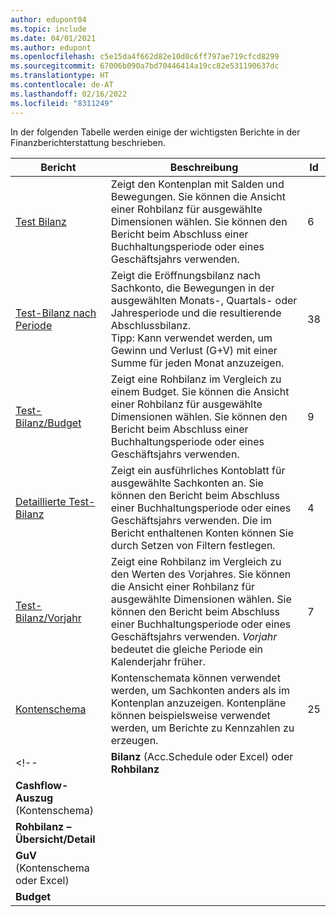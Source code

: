 ```yaml
---
author: edupont04
ms.topic: include
ms.date: 04/01/2021
ms.author: edupont
ms.openlocfilehash: c5e15da4f662d82e10d0c6ff797ae719cfcd8299
ms.sourcegitcommit: 67006b090a7bd70446414a19cc82e531190637dc
ms.translationtype: HT
ms.contentlocale: de-AT
ms.lasthandoff: 02/16/2022
ms.locfileid: "8311249"
---
```

In der folgenden Tabelle werden einige der wichtigsten Berichte in der Finanzberichterstattung beschrieben.

| Bericht | Beschreibung | Id | 
|--|--|--|
| [Test Bilanz](https://businesscentral.dynamics.com?report=6) | Zeigt den Kontenplan mit Salden und Bewegungen. Sie können die Ansicht einer Rohbilanz für ausgewählte Dimensionen wählen. Sie können den Bericht beim Abschluss einer Buchhaltungsperiode oder eines Geschäftsjahrs verwenden. | 6 |
| [Test-Bilanz nach Periode](https://businesscentral.dynamics.com?report=38) | Zeigt die Eröffnungsbilanz nach Sachkonto, die Bewegungen in der ausgewählten Monats-, Quartals- oder Jahresperiode und die resultierende Abschlussbilanz. <br>Tipp: Kann verwendet werden, um Gewinn und Verlust (G+V) mit einer Summe für jeden Monat anzuzeigen.| 38 |
| [Test-Bilanz/Budget](https://businesscentral.dynamics.com?report=9) | Zeigt eine Rohbilanz im Vergleich zu einem Budget. Sie können die Ansicht einer Rohbilanz für ausgewählte Dimensionen wählen. Sie können den Bericht beim Abschluss einer Buchhaltungsperiode oder eines Geschäftsjahrs verwenden. | 9 |
| [Detaillierte Test-Bilanz](https://businesscentral.dynamics.com?report=4) | Zeigt ein ausführliches Kontoblatt für ausgewählte Sachkonten an. Sie können den Bericht beim Abschluss einer Buchhaltungsperiode oder eines Geschäftsjahrs verwenden. Die im Bericht enthaltenen Konten können Sie durch Setzen von Filtern festlegen. | 4 |
| [Test-Bilanz/Vorjahr](https://businesscentral.dynamics.com?report=7) | Zeigt eine Rohbilanz im Vergleich zu den Werten des Vorjahres. Sie können die Ansicht einer Rohbilanz für ausgewählte Dimensionen wählen. Sie können den Bericht beim Abschluss einer Buchhaltungsperiode oder eines Geschäftsjahrs verwenden. *Vorjahr* bedeutet die gleiche Periode ein Kalenderjahr früher. | 7 | 
| [Kontenschema](https://businesscentral.dynamics.com?report=25) | Kontenschemata können verwendet werden, um Sachkonten anders als im Kontenplan anzuzeigen. Kontenpläne können beispielsweise verwendet werden, um Berichte zu Kennzahlen zu erzeugen. | 25 |
<!-- | **Bilanz** (Acc.Schedule oder Excel) oder **Rohbilanz** |  |  |
| **Cashflow-Auszug** (Kontenschema) |  |  |
| **Rohbilanz – Übersicht/Detail** |  |  |
| **GuV** (Kontenschema oder Excel) |  |  |
| **Budget** |  |  | -->